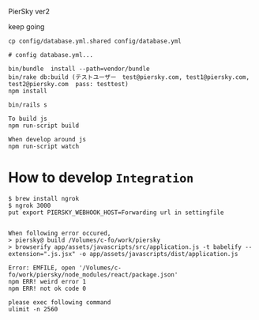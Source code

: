 PierSky ver2

keep going

    cp config/database.yml.shared config/database.yml

    # config database.yml...

    bin/bundle  install --path=vendor/bundle
    bin/rake db:build (テストユーザー　test@piersky.com, test1@piersky.com, test2@piersky.com  pass: testtest)
    npm install

    bin/rails s

    To build js
    npm run-script build

    When develop around js
    npm run-script watch

# How to develop `Integration`

    $ brew install ngrok
    $ ngrok 3000
    put export PIERSKY_WEBHOOK_HOST=Forwarding url in settingfile


    When following error occured,
    > piersky@ build /Volumes/c-fo/work/piersky
    > browserify app/assets/javascripts/src/application.js -t babelify --extension=".js.jsx" -o app/assets/javascripts/dist/application.js

    Error: EMFILE, open '/Volumes/c-fo/work/piersky/node_modules/react/package.json'
    npm ERR! weird error 1
    npm ERR! not ok code 0

    please exec following command
    ulimit -n 2560
